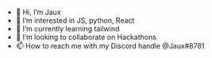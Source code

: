 - 👋 Hi, I’m Jaux
- 👀 I’m interested in JS, python, React
- 🌱 I’m currently learning tailwind
- 💞️ I’m looking to collaborate on Hackathons
- 📫 How to reach me with my Discord handle @Jaux#8781

<!---
Jauxy/Jauxy is a ✨ special ✨ repository because its `README.md` (this file) appears on your GitHub profile.
You can click the Preview link to take a look at your changes.
--->
